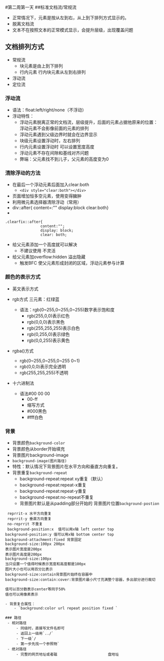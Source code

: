 #第二周第一天
##标准文档流/常规流
- 正常情况下，元素是按从左到右，从上到下排列方式显示的。
- 脱离文档流
- 文本不在按照文本的正常模式显示，会提升层级，出现覆盖问题
## 文档排列方式
- 常规流
	- 块元素是由上到下排列
	- 行内元素 行内块元素从左到右排列
- 浮动流
- 定位流
### 浮动流
- 语法：float:left/right/none（不浮动）
- 浮动特性：
	- 浮动元素脱离正常的文档流，层级提升，后面的元素占据他原来的位置：浮动元素不会影像前面的元素的排列
	- 浮动元素遇到父级边界时就会在边界显示
	- 块级元素设置浮动时，左右排列
	- 行内元素设置浮动时 可以设置宽度高度
	- 浮动元素不存在间隙和基线对齐问题
	- 弊端：父元素找不到儿子，父元素的高度变为0

### 清除浮动的方法
- 在最后一个浮动元素后面加入clear:both
	- `<div style="clear:both"></div>`
- 页面增加恒多空元素，使用变得臃肿
- 利用微元素选择器清除浮动（常用）
- div::after{ content=:"" display:block clear:both}
- 

```
.clearfix::after{
                content:"";
                display: block;
                clear: both;
```

- 给父元素添加一个高度就可以解决
	- 不建议使用 不灵活
- 给父元素加overflow:hidden 溢出隐藏
	- 触发BFC  使父元素形成封闭的区域，浮动元素参与计算
###   颜色的表示方式
- 英文表示方式
- rgb方式  三元素：红绿蓝
	- 语法：rgb(0~255,0~255,0~255)数字表示饱和度
		 - rgb(255,0,0)表示红色
		 - rgb(0,0,0)表示黑色
		 - rgb(255,255,255)表示白色
		- rgb(0,255,0)表示绿色
		- rgb(0,0,255)表示黄色

- rgba()方式
	- rgb(0~255,0~255,0~255 0~1)
	- rgb(0,0,0)表示完全透明
	-  rgb(255,255,255)不透明
- 十六进制法
	- 语法#00 00 00 
		- 00-ff
		- 缩写方式
		- #000黑色
		- #fff白色
### 背景
- 背景颜色`background-color`
- 背景颜色从border开始填充
- 背景图片background-image
- `background-image(图片路径)`
- 特性：默认情况下背景图片在水平方向和垂直方向重复。
- 背景重复`background-repeat`
	- background-repeat:repeat xy重复（默认）
	- background-repeat:repeat-x重复
	-  background-repeat:repeat-y重复
	-  background-repeat:no-repeat不重复
	-  背景图片默认是从padding部分开始的
背景图片位置`background-postion`

```	
 reprrit-x 水平方向重复 
 reprrit-y 垂直方向重复 
 no-reprrit 不重复 
 background-position:x  值可以用x轴 left center top 
background-position:y 值可以用x轴 bottom center top 
background-attachment:fixed 背景固定
background-size:100px 200px
表示图片宽度是200px
表示图片高度是200px
background-size:100px
当只设置一个值得时候表示宽度和高度都是100px
图片大小也可以用百分比表示
background-size:contain背景图片始终在容器中
background-size:contain:cover:背景图片最小尺寸充满整个容器，多出部分进行裁切

值可以百分数表示center等同于50% 
值也可以用像素表示

- 背景复合属性：
	- `background:color url repeat position fixed `
	
### 路径
 - 相对路径
	 - 同级时，直接写文件名即可
	 - 返回上一级用`../`
	 - 下一级`/
	 - 第一步先找一个参照物`
 - 绝对路径
	 - 完整的网页地址或者磁                       盘地址
